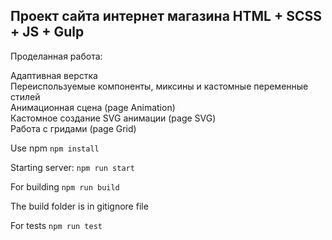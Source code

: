 ## Проект сайта интернет магазина HTML + SCSS + JS + Gulp

Проделанная работа:
<div>
Адаптивная верстка
<br>Переиспользуемые компоненты, миксины и кастомные переменные стилей
<br>Анимационная сцена (page Animation)
<br>Кастомное создание SVG анимации (page SVG)
<br>Работа с гридами (page Grid)
</div>

Use npm
`npm install`

Starting server:
`npm run start`

For building
`npm run build`

The build folder is in gitignore file

For tests 
`npm run test`
